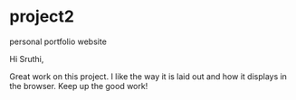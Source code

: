 # project2
personal portfolio website

Hi Sruthi,

Great work on this project. I like the way it is laid out and how it displays in the browser. Keep up the good work!